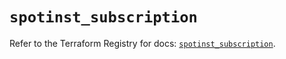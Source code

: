# `spotinst_subscription`

Refer to the Terraform Registry for docs: [`spotinst_subscription`](https://registry.terraform.io/providers/spotinst/spotinst/1.160.1/docs/resources/subscription).
